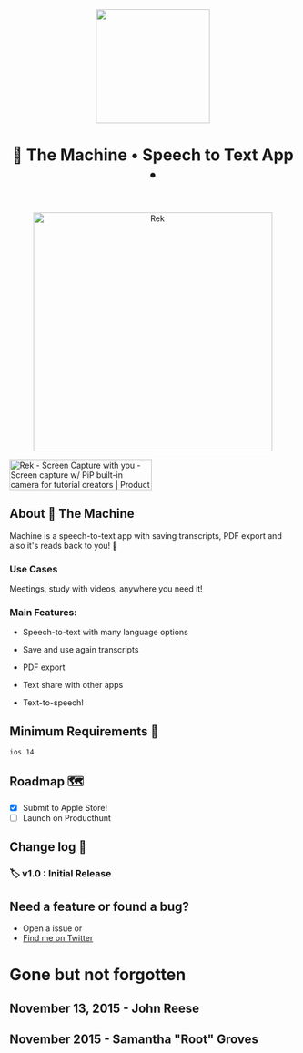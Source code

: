 <div align="center">
	<img src="https://i.imgur.com/7CP7S7X.png" width="200" height="200" />
	<h1><strong>🤖 The Machine</strong> • Speech to Text App •</h1>
	
</div>
<br>


<p align="center">
<a href="https://apps.apple.com/us/app/rek-screen-capture-with-pip/id1543879930" target="_blank">
    <img
      src="https://github.com/thetabbycat/Rek/blob/main/demo.gif?raw=true"
      height="420"
      alt="Rek"
      title="Rek | Screen Capture with sound & PiP camera"
    /></a>

<a href="https://www.producthunt.com/posts/rek-screen-capture-with-you?utm_source=badge-featured&utm_medium=badge&utm_souce=badge-rek-screen-capture-with-you" target="_blank"><img src="https://api.producthunt.com/widgets/embed-image/v1/featured.svg?post_id=277727&theme=dark" alt="Rek - Screen Capture with you - Screen capture w/ PiP built-in camera for tutorial creators | Product Hunt" style="width: 250px; height: 54px;" width="250" height="54" /></a>
	
  </p>
 

## About 🤖 The Machine

Machine is a speech-to-text app with saving transcripts, PDF export and also it's reads back to you! 🙌 

### Use Cases

Meetings, study with videos, anywhere you need it! 

### Main Features:

- Speech-to-text with many language options

- Save and use again transcripts

- PDF export

- Text share with other apps

- Text-to-speech!


## Minimum Requirements 🤔

`ios 14`

## Roadmap 🗺

- [X] Submit to Apple Store!
- [ ] Launch on Producthunt 

## Change log 🧠

### 🏷 v1.0 : Initial Release

## Need a feature or found a bug?

- Open a issue or
- [Find me on Twitter](https://twitter.com/hevalandsteven)


# Gone but not forgotten

## November 13, 2015 - John Reese 
## November 2015 - Samantha "Root" Groves





